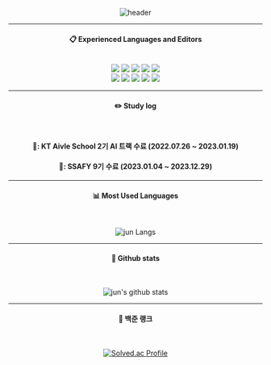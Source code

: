 <div align="center"> 

![header](https://capsule-render.vercel.app/api?type=waving&color=0:B3FFAA,100:FBFFF2&height=150&section=header&text=2017tae&fontColor=005C00&fontSize=70&animation=fadeIn&fontAlignY=55&desc=%20&descAlignY=62&descAlign=62)
  

---
  
####  :clipboard: Experienced Languages and Editors
  
 <br/>
<img src="https://img.shields.io/badge/python-3776AB?style=for-the-badge&logo=python&logoColor=white">  
<img src="https://img.shields.io/badge/JAVA-007396?style=for-the-badge&logo=Java&logoColor=white">
<img src="https://img.shields.io/badge/JavaScript-F7DF1E?style=for-the-badge&logo=JavaScript&logoColor=white">
<img src="https://img.shields.io/badge/HTML5-E34F26?style=for-the-badge&logo=HTML5&logoColor=white">
<img src="https://img.shields.io/badge/CSS3-1572B6?style=for-the-badge&logo=CSS3&logoColor=white"> <br>
<img src="https://img.shields.io/badge/Spring-6DB33F?style=for-the-badge&logo=Spring&logoColor=white">
<img src="https://img.shields.io/badge/MySQL-4479A1?style=for-the-badge&logo=MySQL&logoColor=white">
<img src="https://img.shields.io/badge/Eclipse-2C2255?style=for-the-badge&logo=Eclipse%20IDE&logoColor=white">
<img src="https://img.shields.io/badge/VSCode-007ACC?style=for-the-badge&logo=VisualStudioCode&logoColor=white">
<img src="https://img.shields.io/badge/jupyter-F37626?style=for-the-badge&logo=jupyter&logoColor=white">
  
---

 
#### :pencil2: Study log
  
  <br/>
  
  ####  🏅: KT Aivle School 2기 AI 트랙 수료 (2022.07.26 ~ 2023.01.19)
  ####  📝: SSAFY 9기 수료 (2023.01.04 ~ 2023.12.29)
  

  
  ---
  
  #### 📊 Most Used Languages
  <br/>
  
![jun Langs](https://github-readme-stats.vercel.app/api/top-langs/?username=2017tae&layout=compact&theme=tokyonight)
  </br>
  
  ---
  
  #### 🤵 Github stats
  </br>
  
![jun's github stats](https://github-readme-stats.vercel.app/api?username=2017tae&show_icons=true&theme=tokyonight)
<br/>

  ---
   
  ####  🏅 백준 랭크
<br/>

[![Solved.ac Profile](http://mazassumnida.wtf/api/generate_badge?boj=tjm123)](https://solved.ac/tjm123)
